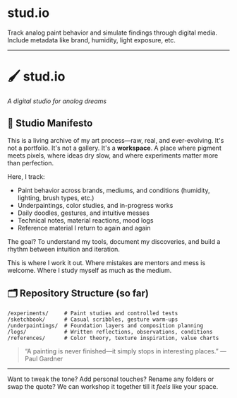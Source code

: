 # stud.io
Track analog paint behavior and simulate findings through digital media. Include metadata like brand, humidity, light exposure, etc.

---

# 🖌️ stud.io

*A digital studio for analog dreams*

## 🎨 Studio Manifesto

This is a living archive of my art process—raw, real, and ever-evolving.
It's not a portfolio. It's not a gallery. It's a **workspace**.
A place where pigment meets pixels, where ideas dry slow, and where experiments matter more than perfection.

Here, I track:

* Paint behavior across brands, mediums, and conditions (humidity, lighting, brush types, etc.)
* Underpaintings, color studies, and in-progress works
* Daily doodles, gestures, and intuitive messes
* Technical notes, material reactions, mood logs
* Reference material I return to again and again

The goal?
To understand my tools, document my discoveries, and build a rhythm between intuition and iteration.

This is where I work it out.
Where mistakes are mentors and mess is welcome.
Where I study myself as much as the medium.

## 🗂️ Repository Structure (so far)

```
/experiments/     # Paint studies and controlled tests
/sketchbook/      # Casual scribbles, gesture warm-ups
/underpaintings/  # Foundation layers and composition planning
/logs/            # Written reflections, observations, conditions
/references/      # Color theory, texture inspiration, value charts
```

> “A painting is never finished—it simply stops in interesting places.”
> —Paul Gardner

---

Want to tweak the tone? Add personal touches? Rename any folders or swap the quote? We can workshop it together till it *feels* like your space.
